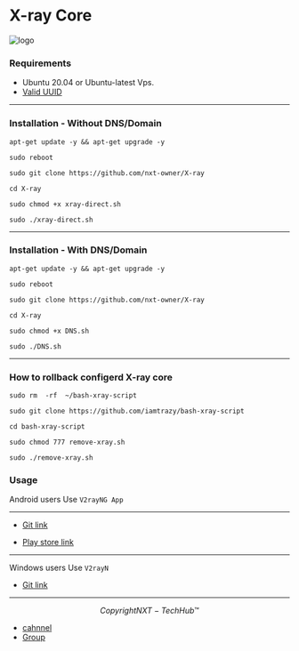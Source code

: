# X-ray Core 


![logo](https://i.ytimg.com/vi/aH2bwnNfyrY/maxresdefault.jpg)

### Requirements

* Ubuntu 20.04 or Ubuntu-latest Vps.
* [Valid UUID](http://uuidgenerator.net )

------------------------------------------

### Installation - Without DNS/Domain

```
apt-get update -y && apt-get upgrade -y

sudo reboot 

sudo git clone https://github.com/nxt-owner/X-ray

cd X-ray

sudo chmod +x xray-direct.sh

sudo ./xray-direct.sh
```
------------------------------------------
### Installation - With DNS/Domain

```
apt-get update -y && apt-get upgrade -y

sudo reboot 

sudo git clone https://github.com/nxt-owner/X-ray

cd X-ray

sudo chmod +x DNS.sh

sudo ./DNS.sh
```
------------------------------------------

### How to rollback configerd X-ray core

```
sudo rm  -rf  ~/bash-xray-script

sudo git clone https://github.com/iamtrazy/bash-xray-script

cd bash-xray-script

sudo chmod 777 remove-xray.sh

sudo ./remove-xray.sh
```

### Usage

Android users Use `V2rayNG App`
__________________________

 + [Git link
](https://github.com/2dust/v2rayNG/releases)

+ [Play store link](https://play.google.com/store/apps/details?id=com.v2ray.ang)

__________________________
Windows users Use `V2rayN `


 + [Git link
](https://github.com/2dust/v2rayN/releases)

__________________________

$$ Copyright NXT-Tech Hub™️ $$

* [cahnnel](https://t.me/+-CKhVAS1bAw5YzA1) 
* [Group](https://t.me/+81OS4xCmRXQyOTA5) 